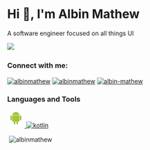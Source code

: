 # Hi 👋, I'm Albin Mathew
A software engineer focused on all things UI

![](https://github-profile-trophy.vercel.app/?username=albinmathew)

### Connect with me:

<p align="left">
<a href="https://twitter.com/albinmathew15" target="blank"><img align="center" src="https://cdn.jsdelivr.net/npm/simple-icons@3.0.1/icons/twitter.svg" alt="albinmathew" height="30" width="40" /></a>
<a href="https://linkedin.com/in/albinmathew" target="blank"><img align="center" src="https://cdn.jsdelivr.net/npm/simple-icons@3.0.1/icons/linkedin.svg" alt="albinmathew" height="30" width="40" /></a>
<a href="https://stackoverflow.com/users/4948375/albin-mathew" target="blank"><img align="center" src="https://cdn.jsdelivr.net/npm/simple-icons@3.0.1/icons/stackoverflow.svg" alt="albin-mathew" height="30" width="40" /></a>
</p>

### Languages and Tools
<p align="left"> <a href="https://developer.android.com" target="_blank"> <img src="https://raw.githubusercontent.com/devicons/devicon/master/icons/android/android-original-wordmark.svg" alt="android" width="40" height="40"/> </a> <a href="https://kotlinlang.org" target="_blank"> <img src="https://www.vectorlogo.zone/logos/kotlinlang/kotlinlang-icon.svg" alt="kotlin" width="40" height="40"/> </a> </p>

<p>&nbsp;<img align="center" src="https://github-readme-stats.vercel.app/api?username=albinmathew&show_icons=true&locale=en" alt="albinmathew" /></p>

